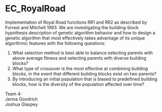 # EC_RoyalRoad


Implementation of Royal Road functions RR1 and RR2 as described by Forrest and Mitchell 1993. We are investigating the building-block hypothesis description of genetic algorithm behavior and how to design a genetic algorithm that most effectively takes advantage of its unique algorithmic features with the following questions:  

1. What selection method is best able to balance selecting parents with above average fitness and selecting parents with diverse building blocks?
2. What type of crossover is the most effective at combining building blocks, in the event that different building blocks exist on two parents?
3. By introducing an initial population that is biased to predefined building blocks, how is the diversity of the population affected over time?

Team 4:  
Jenna Goodrich  
Joshua Glaspey
